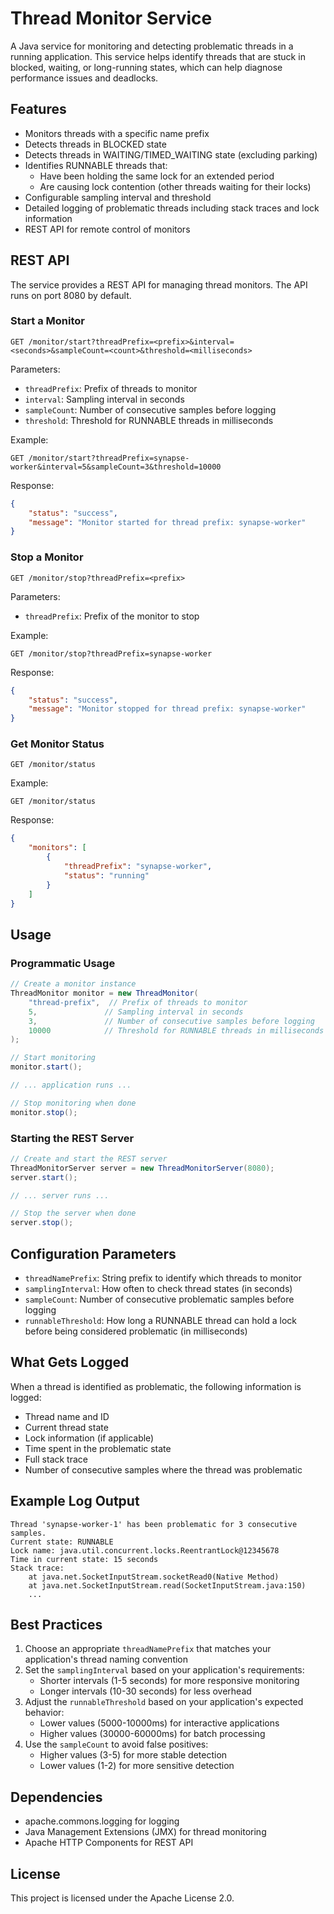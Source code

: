# Thread Monitor Service

A Java service for monitoring and detecting problematic threads in a running application. This service helps identify threads that are stuck in blocked, waiting, or long-running states, which can help diagnose performance issues and deadlocks.

## Features

- Monitors threads with a specific name prefix
- Detects threads in BLOCKED state
- Detects threads in WAITING/TIMED_WAITING state (excluding parking)
- Identifies RUNNABLE threads that:
  - Have been holding the same lock for an extended period
  - Are causing lock contention (other threads waiting for their locks)
- Configurable sampling interval and threshold
- Detailed logging of problematic threads including stack traces and lock information
- REST API for remote control of monitors

## REST API

The service provides a REST API for managing thread monitors. The API runs on port 8080 by default.

### Start a Monitor

```
GET /monitor/start?threadPrefix=<prefix>&interval=<seconds>&sampleCount=<count>&threshold=<milliseconds>
```

Parameters:
- `threadPrefix`: Prefix of threads to monitor
- `interval`: Sampling interval in seconds
- `sampleCount`: Number of consecutive samples before logging
- `threshold`: Threshold for RUNNABLE threads in milliseconds

Example:
```
GET /monitor/start?threadPrefix=synapse-worker&interval=5&sampleCount=3&threshold=10000
```

Response:
```json
{
    "status": "success",
    "message": "Monitor started for thread prefix: synapse-worker"
}
```

### Stop a Monitor

```
GET /monitor/stop?threadPrefix=<prefix>
```

Parameters:
- `threadPrefix`: Prefix of the monitor to stop

Example:
```
GET /monitor/stop?threadPrefix=synapse-worker
```

Response:
```json
{
    "status": "success",
    "message": "Monitor stopped for thread prefix: synapse-worker"
}
```

### Get Monitor Status

```
GET /monitor/status
```

Example:
```
GET /monitor/status
```

Response:
```json
{
    "monitors": [
        {
            "threadPrefix": "synapse-worker",
            "status": "running"
        }
    ]
}
```

## Usage

### Programmatic Usage

```java
// Create a monitor instance
ThreadMonitor monitor = new ThreadMonitor(
    "thread-prefix",  // Prefix of threads to monitor
    5,               // Sampling interval in seconds
    3,               // Number of consecutive samples before logging
    10000            // Threshold for RUNNABLE threads in milliseconds
);

// Start monitoring
monitor.start();

// ... application runs ...

// Stop monitoring when done
monitor.stop();
```

### Starting the REST Server

```java
// Create and start the REST server
ThreadMonitorServer server = new ThreadMonitorServer(8080);
server.start();

// ... server runs ...

// Stop the server when done
server.stop();
```

## Configuration Parameters

- `threadNamePrefix`: String prefix to identify which threads to monitor
- `samplingInterval`: How often to check thread states (in seconds)
- `sampleCount`: Number of consecutive problematic samples before logging
- `runnableThreshold`: How long a RUNNABLE thread can hold a lock before being considered problematic (in milliseconds)

## What Gets Logged

When a thread is identified as problematic, the following information is logged:
- Thread name and ID
- Current thread state
- Lock information (if applicable)
- Time spent in the problematic state
- Full stack trace
- Number of consecutive samples where the thread was problematic

## Example Log Output

```
Thread 'synapse-worker-1' has been problematic for 3 consecutive samples.
Current state: RUNNABLE
Lock name: java.util.concurrent.locks.ReentrantLock@12345678
Time in current state: 15 seconds
Stack trace:
    at java.net.SocketInputStream.socketRead0(Native Method)
    at java.net.SocketInputStream.read(SocketInputStream.java:150)
    ...
```

## Best Practices

1. Choose an appropriate `threadNamePrefix` that matches your application's thread naming convention
2. Set the `samplingInterval` based on your application's requirements:
   - Shorter intervals (1-5 seconds) for more responsive monitoring
   - Longer intervals (10-30 seconds) for less overhead
3. Adjust the `runnableThreshold` based on your application's expected behavior:
   - Lower values (5000-10000ms) for interactive applications
   - Higher values (30000-60000ms) for batch processing
4. Use the `sampleCount` to avoid false positives:
   - Higher values (3-5) for more stable detection
   - Lower values (1-2) for more sensitive detection

## Dependencies

- apache.commons.logging for logging
- Java Management Extensions (JMX) for thread monitoring
- Apache HTTP Components for REST API

## License

This project is licensed under the Apache License 2.0. 